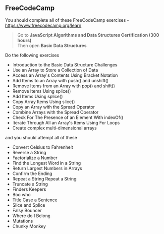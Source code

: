 ## FreeCodeCamp

You should complete all of these FreeCodeCamp exercises - https://www.freecodecamp.org/learn

> Go to **JavaScript Algorithms and Data Structures Certification (300 hours)** \
> Then open **Basic Data Structures**

Do the following exercises

- Introduction to the Basic Data Structure Challenges
- Use an Array to Store a Collection of Data
- Access an Array's Contents Using Bracket Notation
- Add Items to an Array with push() and unshift()
- Remove Items from an Array with pop() and shift()
- Remove Items Using splice()
- Add Items Using splice()
- Copy Array Items Using slice()
- Copy an Array with the Spread Operator
- Combine Arrays with the Spread Operator
- Check For The Presence of an Element With indexOf()
- Iterate Through All an Array's Items Using For Loops
- Create complex multi-dimensional arrays

and you should attempt all of these

- Convert Celsius to Fahrenheit
- Reverse a String
- Factorialize a Number
- Find the Longest Word in a String
- Return Largest Numbers in Arrays
- Confirm the Ending
- Repeat a String Repeat a String
- Truncate a String
- Finders Keepers
- Boo who
- Title Case a Sentence
- Slice and Splice
- Falsy Bouncer
- Where do I Belong
- Mutations
- Chunky Monkey
